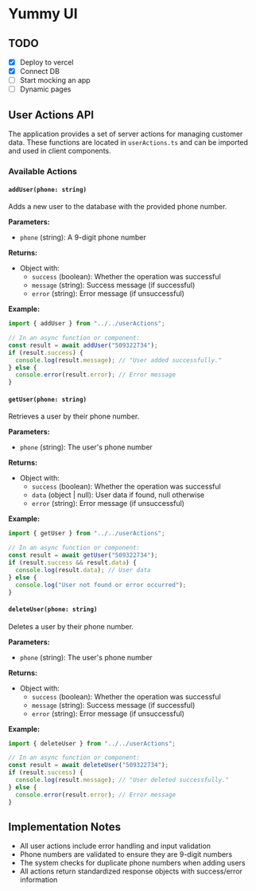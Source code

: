 # Yummy UI

## TODO
- [x] Deploy to vercel
- [x] Connect DB
- [ ] Start mocking an app
- [ ] Dynamic pages 

## User Actions API

The application provides a set of server actions for managing customer data. These functions are located in `userActions.ts` and can be imported and used in client components.

### Available Actions

#### `addUser(phone: string)`

Adds a new user to the database with the provided phone number.

**Parameters:**
- `phone` (string): A 9-digit phone number

**Returns:**
- Object with:
  - `success` (boolean): Whether the operation was successful
  - `message` (string): Success message (if successful)
  - `error` (string): Error message (if unsuccessful)

**Example:**
```typescript
import { addUser } from "../../userActions";

// In an async function or component:
const result = await addUser("509322734");
if (result.success) {
  console.log(result.message); // "User added successfully."
} else {
  console.error(result.error); // Error message
}
```

#### `getUser(phone: string)`

Retrieves a user by their phone number.

**Parameters:**
- `phone` (string): The user's phone number

**Returns:**
- Object with:
  - `success` (boolean): Whether the operation was successful
  - `data` (object | null): User data if found, null otherwise
  - `error` (string): Error message (if unsuccessful)

**Example:**
```typescript
import { getUser } from "../../userActions";

// In an async function or component:
const result = await getUser("509322734");
if (result.success && result.data) {
  console.log(result.data); // User data
} else {
  console.log("User not found or error occurred");
}
```

#### `deleteUser(phone: string)`

Deletes a user by their phone number.

**Parameters:**
- `phone` (string): The user's phone number

**Returns:**
- Object with:
  - `success` (boolean): Whether the operation was successful
  - `message` (string): Success message (if successful)
  - `error` (string): Error message (if unsuccessful)

**Example:**
```typescript
import { deleteUser } from "../../userActions";

// In an async function or component:
const result = await deleteUser("509322734");
if (result.success) {
  console.log(result.message); // "User deleted successfully."
} else {
  console.error(result.error); // Error message
}
```

## Implementation Notes

- All user actions include error handling and input validation
- Phone numbers are validated to ensure they are 9-digit numbers
- The system checks for duplicate phone numbers when adding users
- All actions return standardized response objects with success/error information
